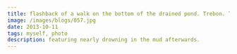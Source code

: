 ```yaml
---
title: flashback of a walk on the bottom of the drained pond. Trebon. Tres bon
image: /images/blogs/057.jpg
date: 2013-10-11
tags: myself, photo
description: featuring nearly drowning in the mud afterwards.
---
```

